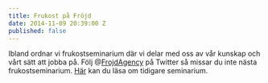 ```yaml
---
title: Frukost på Fröjd
date: 2014-11-09 20:39:00 Z
published: false
---
```


Ibland ordnar vi frukostseminarium där vi delar med oss av vår kunskap och vårt sätt att jobba på. Följ @[FrojdAgency](https://www.twitter.com/frojdagency) på Twitter så missar du inte nästa frukostseminarium. [Här](/frukost-p-frojd) kan du läsa om tidigare seminarium.
